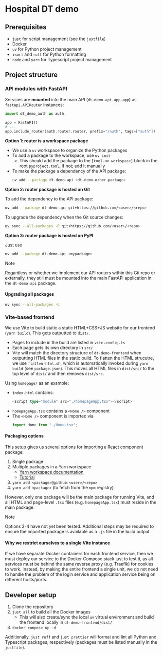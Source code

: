 # Hospital DT demo

## Prerequisites

- `just` for script management (see the `justfile`)
- Docker
- `uv` for Python project management
- `isort` and `ruff` for Python formatting
- `node` and `yarn` for Typescript project management

## Project structure

### API modules with FastAPI

Services are **mounted** into the main API (`dt-demo-api.app.app`) as `fastapi.APIRouter` instances:
```py
import dt_demo_auth as auth

app = FastAPI()
# ...
app.include_router(auth.router.router, prefix="/auth", tags=["auth"])
```
**Option 1: router is a workspace package**

- We use a `uv` workspace to organize the Python packages
- To add a package to the workspace, use `uv init`
    - This should add the package to the `[tool.uv.workspace]` block in the root `pyproject.toml`, if not; add it manually
- To make the package a dependency of the API package:
  ```bash
  uv add --package dt-demo-api <dt-demo-other-package>
  ```

**Option 2: router package is hosted on Git**

To add the dependency to the API package:
```bash
uv add --package dt-demo-api git+https://github.com/<user>/<repo>
```

To upgrade the dependency when the Git source changes:
```bash
uv sync --all-packages -P git+https://github.com/<user>/<repo>
```

**Option 3: router package is hosted on PyPI**

Just use
```bash
uv add --package dt-demo-api <mypackage>
```

> [!NOTE]
> Regardless or whether we implement our API routers within this Git repo or externally, they still must be mounted into the main FastAPI application in the `dt-demo-api` package.

#### Upgrading all packages
```bash
uv sync --all-packages -U
```

### Vite-based frontend

We use Vite to build static a static HTML+CSS+JS website for our frontend (`yarn build`).  This gets outputted to `dist/`.

- Pages to include in the build are listed in `vite.config.ts`
- Each page gets its own directory in `src/`
- Vite will match the directory structure of `dt-demo-frontend` when outputting HTML files in the static build. To flatten the HTML strucutre, we use `flatten-html.sh`, which is automatically invoked during `yarn build` (see `package.json`).  This moves all HTML files in `dist/src/` to the top level of `dist/` and then removes `dist/src`.

Using `homepage/` as an example:

- `index.html` contains:
  ```ts
  <script type="module" src="./homepageApp.tsx"></script>
  ```
- `homepageApp.tsx` contains a `<Home />` component
- The `<Home />` component is imported via
  ```ts
  import Home from "./Home.tsx";
  ```

#### Packaging options
This setup gives us several options for importing a React component package:

1. Single package
2. Multiple packages in a Yarn workspace
   -  [Yarn workspace documentation](https://yarnpkg.com/features/workspaces)
   -  [Tutorial](https://earthly.dev/blog/yarn-vite-monorepo/)
3. `yarn add <package>@github:<user>/<repo>`
4. `yarn add <package>` (to fetch from the `npm` registry)

However, only one package will be the main package for running Vite, and all HTML and page-level `.tsx` files (e.g. `homepageApp.tsx`) must reside in the main package.

> [!NOTE]
> Options 2-4 have not yet been tested.  Additional steps may be required to ensure the imported package is available as a `.js` file in the build output.

#### Why we restrict ourselves to a single Vite instance

If we have separate Docker containers for each frontend service, then we must deploy our service to the Docker Compose stack just to test it, as all services must be behind the same reverse proxy (e.g. Traefik) for cookies to work.  Instead, by making the entire frontend a single unit, we do not need to handle the problem of the login service and application service being on different hosts/ports.

## Developer setup

1. Clone the repository
2. `just all` to build all the Docker images
   - This will also create/sync the local `uv` virtual environment and build the frontend locally in `dt-demo-frontend/dist/`
3. `docker compose up -d`

Additionally, `just ruff` and `just prettier` will format and lint all Python and Typescript packages, respectively (packages must be listed manually in the `justfile`).
